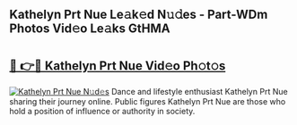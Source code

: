 ## Kathelyn Prt Nue Le𝚊k𝚎d N𝚞𝚍es - Part-WDm Photos Vid𝚎o Le𝚊ks GtHMA

# <h2><a href="http://fb392h2.evod.top/?m=Kathelyn+Prt+Nue">🔗 👉🔴 Kathelyn Prt Nue Vid𝚎o Ph𝚘t𝚘s</a></h2>

[![Kathelyn Prt Nue N𝚞d𝚎s](https://i.imgur.com/8V9OHl7.gif)](http://fb392h2.evod.top/?m=Kathelyn+Prt+Nue)
Dance and lifestyle enthusiast Kathelyn Prt Nue sharing their journey online. Public figures Kathelyn Prt Nue are those who hold a position of influence or authority in society. 
